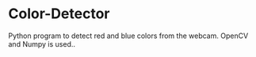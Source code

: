 # Color-Detector
Python program to detect red and blue colors from the webcam. OpenCV and Numpy is used..

